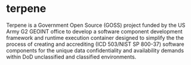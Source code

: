 # terpene

Terpene is a Government Open Source (GOSS) project funded by the US Army G2 GEOINT office to develop a software component development framework and runtime execution container designed to simplify the the process of creating and accrediting (ICD 503/NIST SP 800-37) software components for the unique data confidentiality and availability demands within DoD unclassified and classified environments.
